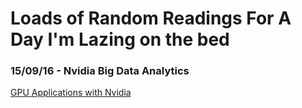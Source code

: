 # Loads of Random Readings For A Day I'm Lazing on the bed 

### 15/09/16 - Nvidia Big Data Analytics 
[GPU Applications with Nvidia](http://www.nvidia.com/object/data-science-analytics-database.html) 
